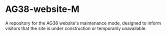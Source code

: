 # AG38-website-M
A repository for the AG38 website's maintenance mode, designed to inform visitors that the site is under construction or temporarily unavailable.
